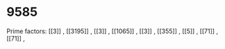 # 9585

Prime factors: [[3]] , [[3195]] , [[3]] , [[1065]] , [[3]] , [[355]] , [[5]] , [[71]] , [[71]] , 